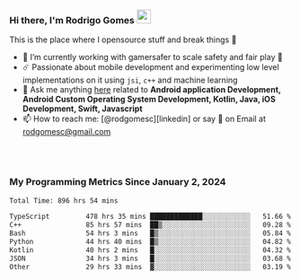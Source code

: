 
### Hi there, I'm Rodrigo Gomes <img src="https://media.giphy.com/media/hvRJCLFzcasrR4ia7z/giphy.gif" width="25px">
This is the place where I opensource stuff and break things 🤣
- 🔭 I’m currently working with gamersafer to scale safety and fair play 💜
- ☄️ Passionate about mobile development and experimenting low level implementations on it using `jsi`, `c++` and machine learning
- 💬 Ask me anything [here](https://github.com/rodgomesc/rodgomesc/issues) related to <b>Android application Development, Android Custom Operating System Development, Kotlin, Java, iOS Development, Swift, Javascript</b>
- 📫 How to reach me: [@rodgomesc][linkedin] or say 👋 on Email at [rodgomesc@gmail.com](mailto:rodgomesc@gmail.com)


<br/>

<!-- 
<picture>
  <img src="/github-metrics.svg" alt="Metrics">
</picture>
-->

</br>

### My Programming Metrics Since January 2, 2024 


<!--START_SECTION:waka-->

```txt
Total Time: 896 hrs 54 mins

TypeScript         478 hrs 35 mins █████████████░░░░░░░░░░░░   51.66 %
C++                85 hrs 57 mins  ██▒░░░░░░░░░░░░░░░░░░░░░░   09.28 %
Bash               54 hrs 3 mins   █▒░░░░░░░░░░░░░░░░░░░░░░░   05.84 %
Python             44 hrs 40 mins  █▒░░░░░░░░░░░░░░░░░░░░░░░   04.82 %
Kotlin             40 hrs 2 mins   █░░░░░░░░░░░░░░░░░░░░░░░░   04.32 %
JSON               34 hrs 3 mins   █░░░░░░░░░░░░░░░░░░░░░░░░   03.68 %
Other              29 hrs 33 mins  ▓░░░░░░░░░░░░░░░░░░░░░░░░   03.19 %
```

<!--END_SECTION:waka-->
